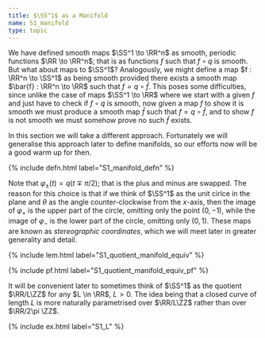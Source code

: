 ```yaml
---
title: $\SS^1$ as a Manifold
name: S1_manifold
type: topic
---
```


We have defined smooth maps $\SS^1 \to \RR^n$ as smooth, periodic functions $\RR \to \RR^n$; that is as functions $f$ such that $f \circ q$ is smooth. But what about maps to $\SS^1$? Analogously, we might define a map $f : \RR^n \to \SS^1$ as being smooth provided there exists a smooth map $\bar{f} : \RR^n \to \RR$ such that $f = q \circ \bar{f}$. This poses some difficulties, since unlike the case of maps $\SS^1 \to \RR$ where we start with a given $f$ and just have to check if $f \circ q$ is smooth, now given a map $f$ to show it is smooth we must produce a smooth map $\bar{f}$ such that $f = q \circ \bar{f}$, and to show $f$ is not smooth we must somehow prove no such $\bar{f}$ exists.

In this section we will take a different approach. Fortunately we will generalise this approach later to define manifolds, so our efforts now will be a good warm up for then.

{% include defn.html label="S1_manifold_defn" %}

Note that $\varphi_{\pm}(t) = q(t \mp \pi/2)$; that is the plus and minus are swapped. The reason for this choice is that if we think of $\SS^1$ as the unit cirlce in the plane and $\theta$ as the angle counter-clockwise from the $x$-axis, then the image of $\varphi_+$ is the upper part of the circle, omitting only the point $(0, -1)$, while the image of $\varphi_-$ is the lower part of the circle, omitting only $(0, 1)$. These maps are known as _stereographic coordinates_, which we will meet later in greater generality and detail.

{% include lem.html label="S1_quotient_manifold_equiv" %}

{% include pf.html label="S1_quotient_manifold_equiv_pf" %}

It will be convenient later to sometimes think of $\SS^1$ as the quotient $\RR/L\ZZ$ for any $L \in \RR$, $L > 0$. The idea being that a closed curve of length $L$ is more naturally parametrised over $\RR/L\ZZ$ rather than over $\RR/2\pi \ZZ$.

{% include ex.html label="S1_L" %}
